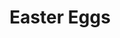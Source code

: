 ---
title: Easter Eggs
sku: 010
price: 350
tags:
  - April
  - Easter
  - Grocery
start_date: 2019-04-01 00:00:00
stop_date: 2019-04-21 00:00:00
youtube_video_id: cnwU4ZSv9Ak
---